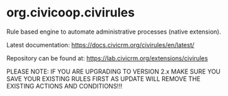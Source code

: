# org.civicoop.civirules
Rule based engine to automate administrative processes (native extension).

Latest documentation: https://docs.civicrm.org/civirules/en/latest/

Repository can be found at: https://lab.civicrm.org/extensions/civirules

PLEASE NOTE: IF YOU ARE UPGRADING TO VERSION 2.x MAKE SURE YOU SAVE YOUR EXISTING RULES FIRST AS UPDATE WILL REMOVE THE EXISTING ACTIONS AND CONDITIONS!!!
